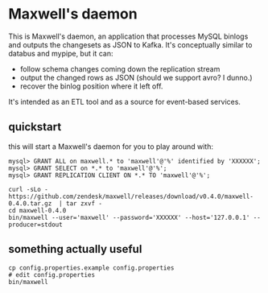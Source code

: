 # Maxwell's daemon

This is Maxwell's daemon, an application that processes MySQL binlogs and outputs the changesets as JSON to Kafka.
It's conceptually similar to databus and mypipe, but it can:

- follow schema changes coming down the replication stream
- output the changed rows as JSON (should we support avro?  I dunno.)
- recover the binlog position where it left off.

It's intended as an ETL tool and as a source for event-based services.

## quickstart

this will start a Maxwell's daemon for you to play around with:

```
mysql> GRANT ALL on maxwell.* to 'maxwell'@'%' identified by 'XXXXXX';
mysql> GRANT SELECT on *.* to 'maxwell'@'%';
mysql> GRANT REPLICATION CLIENT ON *.* TO 'maxwell'@'%';

curl -sLo - https://github.com/zendesk/maxwell/releases/download/v0.4.0/maxwell-0.4.0.tar.gz  | tar zxvf -
cd maxwell-0.4.0
bin/maxwell --user='maxwell' --password='XXXXXX' --host='127.0.0.1' --producer=stdout

```

## something actually useful

```
cp config.properties.example config.properties
# edit config.properties
bin/maxwell
```


